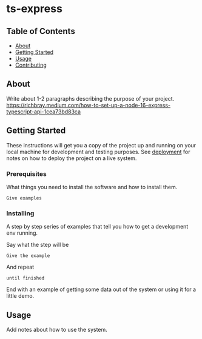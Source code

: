 # ts-express

## Table of Contents

-   [About](#about)
-   [Getting Started](#getting_started)
-   [Usage](#usage)
-   [Contributing](../CONTRIBUTING.md)

## About <a name = "about"></a>

Write about 1-2 paragraphs describing the purpose of your project.
https://richbray.medium.com/how-to-set-up-a-node-16-express-typescript-api-1cea73bd83ca

## Getting Started <a name = "getting_started"></a>

These instructions will get you a copy of the project up and running on your local machine for development and testing purposes. See [deployment](#deployment) for notes on how to deploy the project on a live system.

### Prerequisites

What things you need to install the software and how to install them.

```
Give examples
```

### Installing

A step by step series of examples that tell you how to get a development env running.

Say what the step will be

```
Give the example
```

And repeat

```
until finished
```

End with an example of getting some data out of the system or using it for a little demo.

## Usage <a name = "usage"></a>

Add notes about how to use the system.
